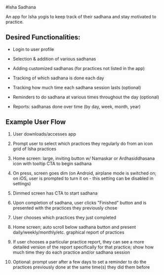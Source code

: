 #Isha Sadhana

An app for Isha yogis to keep track of their sadhana and stay motivated to practice.

## Desired Functionalities:

* Login to user profile

* Selection & addition of various sadhanas

* Adding customized sadhanas (for practices not listed in the app)

* Tracking of which sadhana is done each day

* Tracking how much time each sadhana session lasts (optional)

* Reminders to do sadhana at various times throughout the day (optional)

* Reports: sadhanas done over time (by day, week, month, year)


## Example User Flow

1. User downloads/accesses app

2. Prompt user to select which practices they regularly do from an icon grid of Isha practices

3. Home screen: large, inviting button w/ Namaskar or Ardhasiddhasana icon with tooltip CTA to begin sadhana

4. On press, screen goes dim (on Android, airplane mode is switched on; on iOS, user is prompted to turn it on - this setting can be disabled in settings)

5. Dimmed screen has CTA to start sadhana

6. Upon completion of sadhana, user clicks "Finished" button and is presented with the practices they previously chose

7. User chooses which practices they just completed

8. Home screen; auto scroll below sadhana button and present daily/weekly/monthly/etc. graphical report of practices

9. If user chooses a particular practice report, they can see a more detailed version of the report specifically for that practice; show how much time they do each practice and/or sadhana session

10. Optional: prompt user after a few days to set a reminder to do the practices previously done at the same time(s) they did them before
